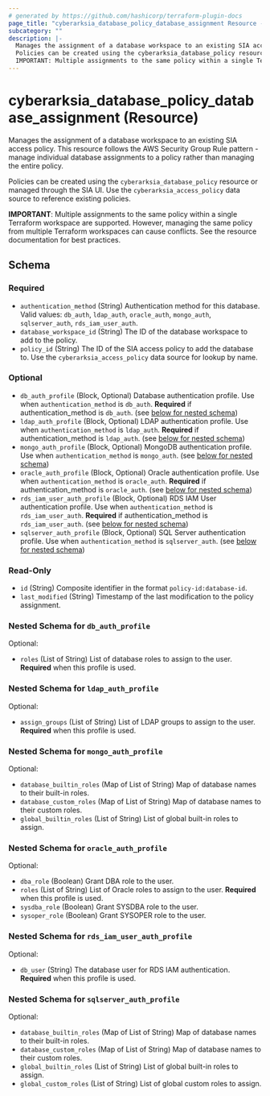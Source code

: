 ```yaml
---
# generated by https://github.com/hashicorp/terraform-plugin-docs
page_title: "cyberarksia_database_policy_database_assignment Resource - terraform-provider-cyberarksia"
subcategory: ""
description: |-
  Manages the assignment of a database workspace to an existing SIA access policy. This resource follows the AWS Security Group Rule pattern - manage individual database assignments to a policy rather than managing the entire policy.
  Policies can be created using the cyberarksia_database_policy resource or managed through the SIA UI. Use the cyberarksia_access_policy data source to reference existing policies.
  IMPORTANT: Multiple assignments to the same policy within a single Terraform workspace are supported. However, managing the same policy from multiple Terraform workspaces can cause conflicts. See the resource documentation for best practices.
---
```


# cyberarksia_database_policy_database_assignment (Resource)

Manages the assignment of a database workspace to an existing SIA access policy. This resource follows the AWS Security Group Rule pattern - manage individual database assignments to a policy rather than managing the entire policy.

Policies can be created using the `cyberarksia_database_policy` resource or managed through the SIA UI. Use the `cyberarksia_access_policy` data source to reference existing policies.

**IMPORTANT**: Multiple assignments to the same policy within a single Terraform workspace are supported. However, managing the same policy from multiple Terraform workspaces can cause conflicts. See the resource documentation for best practices.



<!-- schema generated by tfplugindocs -->
## Schema

### Required

- `authentication_method` (String) Authentication method for this database. Valid values: `db_auth`, `ldap_auth`, `oracle_auth`, `mongo_auth`, `sqlserver_auth`, `rds_iam_user_auth`.
- `database_workspace_id` (String) The ID of the database workspace to add to the policy.
- `policy_id` (String) The ID of the SIA access policy to add the database to. Use the `cyberarksia_access_policy` data source for lookup by name.

### Optional

- `db_auth_profile` (Block, Optional) Database authentication profile. Use when `authentication_method` is `db_auth`. **Required** if authentication_method is `db_auth`. (see [below for nested schema](#nestedblock--db_auth_profile))
- `ldap_auth_profile` (Block, Optional) LDAP authentication profile. Use when `authentication_method` is `ldap_auth`. **Required** if authentication_method is `ldap_auth`. (see [below for nested schema](#nestedblock--ldap_auth_profile))
- `mongo_auth_profile` (Block, Optional) MongoDB authentication profile. Use when `authentication_method` is `mongo_auth`. (see [below for nested schema](#nestedblock--mongo_auth_profile))
- `oracle_auth_profile` (Block, Optional) Oracle authentication profile. Use when `authentication_method` is `oracle_auth`. **Required** if authentication_method is `oracle_auth`. (see [below for nested schema](#nestedblock--oracle_auth_profile))
- `rds_iam_user_auth_profile` (Block, Optional) RDS IAM User authentication profile. Use when `authentication_method` is `rds_iam_user_auth`. **Required** if authentication_method is `rds_iam_user_auth`. (see [below for nested schema](#nestedblock--rds_iam_user_auth_profile))
- `sqlserver_auth_profile` (Block, Optional) SQL Server authentication profile. Use when `authentication_method` is `sqlserver_auth`. (see [below for nested schema](#nestedblock--sqlserver_auth_profile))

### Read-Only

- `id` (String) Composite identifier in the format `policy-id:database-id`.
- `last_modified` (String) Timestamp of the last modification to the policy assignment.

<a id="nestedblock--db_auth_profile"></a>
### Nested Schema for `db_auth_profile`

Optional:

- `roles` (List of String) List of database roles to assign to the user. **Required** when this profile is used.


<a id="nestedblock--ldap_auth_profile"></a>
### Nested Schema for `ldap_auth_profile`

Optional:

- `assign_groups` (List of String) List of LDAP groups to assign to the user. **Required** when this profile is used.


<a id="nestedblock--mongo_auth_profile"></a>
### Nested Schema for `mongo_auth_profile`

Optional:

- `database_builtin_roles` (Map of List of String) Map of database names to their built-in roles.
- `database_custom_roles` (Map of List of String) Map of database names to their custom roles.
- `global_builtin_roles` (List of String) List of global built-in roles to assign.


<a id="nestedblock--oracle_auth_profile"></a>
### Nested Schema for `oracle_auth_profile`

Optional:

- `dba_role` (Boolean) Grant DBA role to the user.
- `roles` (List of String) List of Oracle roles to assign to the user. **Required** when this profile is used.
- `sysdba_role` (Boolean) Grant SYSDBA role to the user.
- `sysoper_role` (Boolean) Grant SYSOPER role to the user.


<a id="nestedblock--rds_iam_user_auth_profile"></a>
### Nested Schema for `rds_iam_user_auth_profile`

Optional:

- `db_user` (String) The database user for RDS IAM authentication. **Required** when this profile is used.


<a id="nestedblock--sqlserver_auth_profile"></a>
### Nested Schema for `sqlserver_auth_profile`

Optional:

- `database_builtin_roles` (Map of List of String) Map of database names to their built-in roles.
- `database_custom_roles` (Map of List of String) Map of database names to their custom roles.
- `global_builtin_roles` (List of String) List of global built-in roles to assign.
- `global_custom_roles` (List of String) List of global custom roles to assign.
